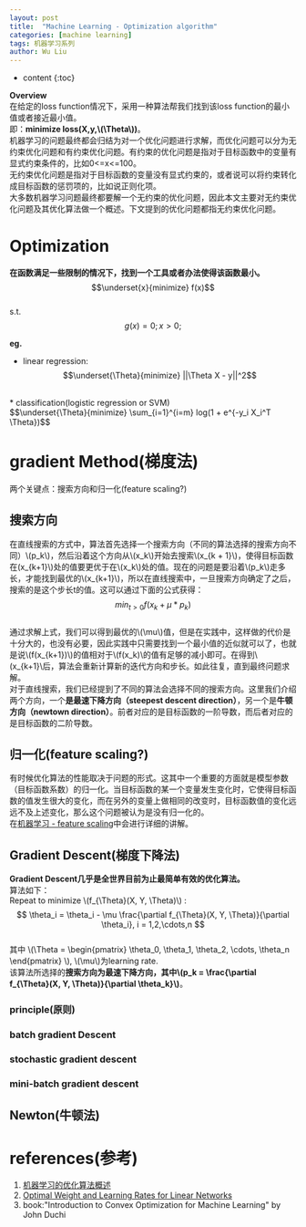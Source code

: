 ```yaml
---
layout: post
title:  "Machine Learning - Optimization algorithm"
categories: [machine learning]
tags: 机器学习系列
author: Wu Liu
---
```


* content
{:toc}

**Overview** <br/>
    在给定的loss function情况下，采用一种算法帮我们找到该loss function的最小值或者接近最小值。<br/>
即：**minimize loss(X,y,\\(\Theta\\))**。<br/>
    机器学习的问题最终都会归结为对一个优化问题进行求解，而优化问题可以分为无约束优化问题和有约束优化问题。有约束的优化问题是指对于目标函数中的变量有显式约束条件的，比如0<=x<=100。<br/>
    无约束优化问题是指对于目标函数的变量没有显式约束的，或者说可以将约束转化成目标函数的惩罚项的，比如说正则化项。<br/>
    大多数机器学习问题最终都要解一个无约束的优化问题，因此本文主要对无约束优化问题及其优化算法做一个概述。下文提到的优化问题都指无约束优化问题。



# Optimization
**在函数满足一些限制的情况下，找到一个工具或者办法使得该函数最小。** <br/>
$$\underset{x}{minimize} f(x)$$ <br/>
s.t. $$g(x) = 0; x > 0;$$

**eg.**
* linear regression:<br/>
$$\underset{\Theta}{minimize} ||\Theta X - y||^2$$
<br/>
* classification(logistic regression or SVM) <br/>
$$\underset{\Theta}{minimize} \sum_{i=1}^{i=m} log(1 + e^{-y_i X_i^T \Theta})$$

# gradient Method(梯度法)
两个关键点：搜索方向和归一化(feature scaling?)

## 搜索方向
在直线搜索的方式中，算法首先选择一个搜索方向（不同的算法选择的搜索方向不同）\\(p_k\\)，然后沿着这个方向从\\(x_k\\)开始去搜索\\(x_{k + 1}\\)，使得目标函数在\(x_{k+1}\\)处的值要更优于在\\(x_k\\)处的值。现在的问题是要沿着\\(p_k\\)走多长，才能找到最优的\\(x_{k+1}\\)，所以在直线搜索中，一旦搜索方向确定了之后，搜索的是这个步长t的值。这可以通过下面的公式获得：
$$
min_{t>0} f(x_k + \mu *p_k)
$$
<br/>
通过求解上式，我们可以得到最优的\\(\mu\\)值，但是在实践中，这样做的代价是十分大的，也没有必要，因此实践中只需要找到一个最小值的近似就可以了，也就是说\\(f(x_{k+1})\\)的值相对于\\(f(x_k)\\的值有足够的减小即可。在得到\\(x_{k+1}\\后，算法会重新计算新的迭代方向和步长。如此往复，直到最终问题求解。<br/>
对于直线搜索，我们已经提到了不同的算法会选择不同的搜索方向。这里我们介绍两个方向，一个**是最速下降方向（steepest descent direction）**，另一个是**牛顿方向（newtown direction）**。前者对应的是目标函数的一阶导数，而后者对应的是目标函数的二阶导数。

## 归一化(feature scaling?)
有时候优化算法的性能取决于问题的形式。这其中一个重要的方面就是模型参数（目标函数系数）的归一化。当目标函数的某一个变量发生变化时，它使得目标函数的值发生很大的变化，而在另外的变量上做相同的改变时，目标函数值的变化远远不及上述变化，那么这个问题被认为是没有归一化的。<br/>
在[机器学习 - feature scaling](#2016-11-11-ml-feature-normalization3.md)中会进行详细的讲解。


## Gradient Descent(梯度下降法)
**Gradient Descent几乎是全世界目前为止最简单有效的优化算法。**
<br/>
算法如下：<br/>
Repeat to minimize \\(f_{\Theta}(X, Y, \Theta)\\) :<br/>
$$ 
\theta_i = \theta_i - \mu \frac{\partial f_{\Theta}(X, Y, \Theta)}{\partial \theta_i}, i = 1,2,\cdots,n 
$$
<br/>
其中 \\(\Theta = \begin{pmatrix} \theta_0, \theta_1, \theta_2, \cdots, \theta_n \end{pmatrix} \\), \\(\mu\\)为learning rate.
<br/>
该算法所选择的**搜索方向为最速下降方向，其中\\(p_k = \frac{\partial f_{\Theta}(X, Y, \Theta)}{\partial \theta_k}\\)**。

### principle(原则)

### batch gradient Descent

### stochastic gradient descent

### mini-batch gradient descent

## Newton(牛顿法)



# references(参考)
1. [机器学习的优化算法概述](http://blog.csdn.net/henryczj/article/details/41085667)
2. [Optimal Weight and Learning Rates for Linear Networks](https://www.willamette.edu/~gorr/classes/cs449/LearningRates/LearningRates.html)
3. book:"Introduction to Convex Optimization for Machine
Learning" by John Duchi
